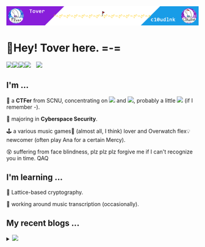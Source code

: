 <img src="headPic_Tover.png" />

# 🎇Hey! Tover here. =-=

<a href="https://tover.xyz/" target="_blank"><img src="https://img.shields.io/badge/-📜 Tover's Blog-blue?style=flat-square"></a><a href="https://c10udlnk.top/" target="_blank"><img src="https://img.shields.io/badge/-📜 c10udlnk's Blog-blueviolet?style=flat-square"></a><a href="https://github.com/ToverPomelo" target="_blank"><img src="https://img.shields.io/badge/-github-black?logo=github&style=flat-square"></a><a href="https://0xffff.one/u/Tover" target="_blank"><img src="https://img.shields.io/badge/-💻 0xffff-e8ecf3?style=flat-square"></a>&emsp;<img src="https://komarev.com/ghpvc/?username=Tover&style=plastic&color=red" />

## I'm ...

🚩 a **CTFer** from SCNU, concentrating on <img src="https://img.shields.io/static/v1?label=&&message=Crypto&style=social"> and <img src="https://img.shields.io/static/v1?label=&message=Misc&style=social">, probably a little <img src="https://img.shields.io/static/v1?label=&message=PWN&style=social"> (if I remember -).

🧭 majoring in **Cyberspace Security**.

🕹 a various music games🎼 (almost all, I think) lover and Overwatch flex💡 newcomer (often play Ana for a certain Mercy).

😵 suffering from face blindness, plz plz plz forgive me if I can't recognize you in time. QAQ

## I'm learning ...

📍 Lattice-based cryptography.

📍 working around music transcription (occasionally).

## My recent blogs ...

<details>
  <summary><img src="https://img.shields.io/badge/-📢 Click to view more!-blue?style=for-the-badge"></summary>
  <!-- BLOG-POST-LIST:START -->

🎆 Dec 30, 2024: [2024楚慧被密码学题目WP](https://tover.xyz/p/2024-chb-Crypto/)

🎆 Dec 19, 2024: [HSSP与正交格学习笔记](https://tover.xyz/p/HSSP-note/)

🎆 Dec 01, 2024: [对称密码、线性代数和2024网鼎杯白虎的crypto01](https://tover.xyz/p/2024-wdb-crypto01/)

🎆 Nov 28, 2024: [2024数信杯决赛的DDLLPP](https://tover.xyz/p/2024-sxb-DDLLPP/)

🎆 Nov 27, 2024: [2024网鼎杯半决赛的RSA加密分析](https://tover.xyz/p/2024-wdb-RSA/)

🎆 Nov 03, 2024: [类Pollard p-1的分解算法](https://tover.xyz/p/pollard-etc/)

🎆 Sep 12, 2024: [2024长城杯的RandomRSA](https://tover.xyz/p/2024-ccb-RandomRSA/)

🎆 Sep 12, 2024: [2024羊城杯的部分WP](https://tover.xyz/p/2024-ycb/)

🎆 Jun 28, 2024: [Pairing与2024 XCTF Final的Cu2ve](https://tover.xyz/p/Cu2ve-Pairing/)

🎆 Jun 20, 2024: [2024 CryptoCTF Writeup（绝赞更新中...咕）](https://tover.xyz/p/2024-CryptoCTF/)<!-- BLOG-POST-LIST:END -->
</details>
